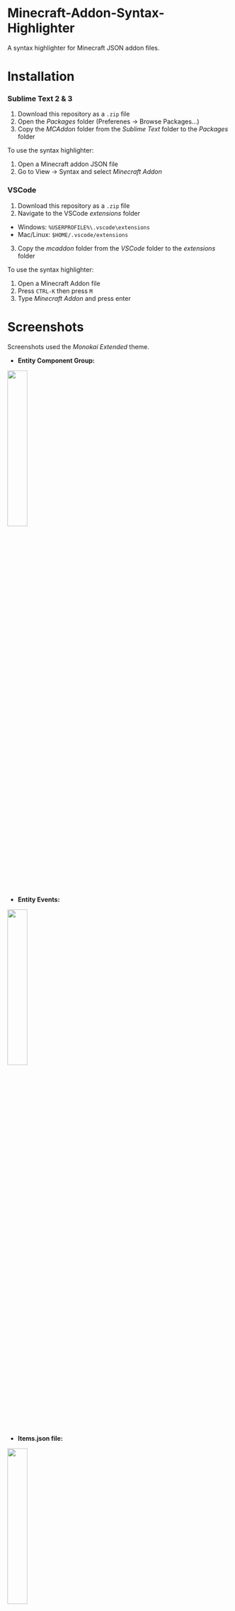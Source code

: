 # Minecraft-Addon-Syntax-Highlighter
A syntax highlighter for Minecraft JSON addon files.

# Installation

### Sublime Text 2 & 3

1. Download this repository as a `.zip` file
2. Open the _Packages_ folder (Preferenes -> Browse Packages...)
3. Copy the _MCAddon_ folder from the _Sublime Text_ folder to the _Packages_ folder

To use the syntax highlighter:
1. Open a Minecraft addon JSON file
2. Go to View -> Syntax and select _Minecraft Addon_

### VSCode

1. Download this repository as a `.zip` file
2. Navigate to the VSCode _extensions_ folder
* Windows: `%USERPROFILE%\.vscode\extensions`
* Mac/Linux: `$HOME/.vscode/extensions`
3. Copy the _mcaddon_ folder from the _VSCode_ folder to the _extensions_ folder

To use the syntax highlighter:
1. Open a Minecraft Addon file
2. Press `CTRL-K` then press `M`
3. Type _Minecraft Addon_ and press enter

# Screenshots

Screenshots used the _Monokai Extended_ theme.

* **Entity Component Group:**

<img src="http://i.imgur.com/smwBV0K.png" width="30%">

* **Entity Events:**

<img src="http://i.imgur.com/rWQugwS.png" width="30%">

* **Items.json file:**

<img src="http://i.imgur.com/2hUzw9f.png" width="30%">

* **Trade JSON files:**

<img src="http://i.imgur.com/QxoJjgN.png" width="30%">

* **Loot Tables:**

<img src="http://i.imgur.com/Om0IiPk.png" width="30%">
